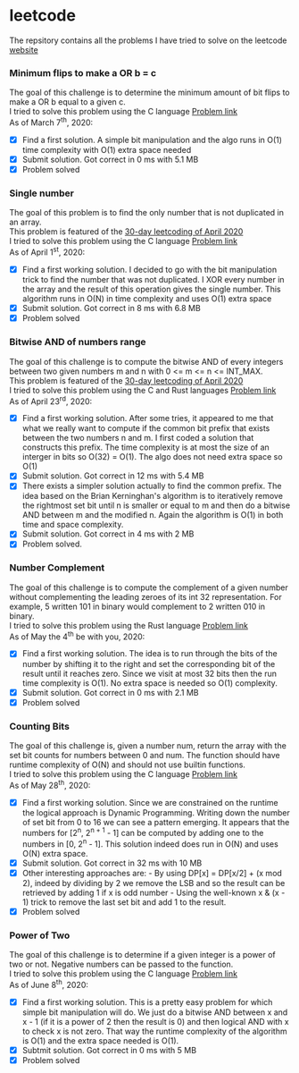 # leetcode
The repsitory contains all the problems I have tried to solve on the leetcode [website](https://leetcode.com/problemset/all/)

### Minimum flips to make a OR b = c
The goal of this challenge is to determine the minimum amount of bit flips to
make a OR b equal to a given c.  
I tried to solve this problem using the C language [Problem
link](https://leetcode.com/problems/minimum-flips-to-make-a-or-b-equal-to-c)  
As of March 7<sup>th</sup>, 2020:
- [X] Find a first solution. A simple bit manipulation and the algo runs in O(1)
      time complexity with O(1) extra space needed
- [X] Submit solution. Got correct in 0 ms with 5.1 MB
- [X] Problem solved

### Single number
The goal of this problem is to find the only number that is not duplicated in an
array.  
This problem is featured of the [30-day leetcoding of April
2020](https://leetcode.com/explore/featured/card/30-day-leetcoding-challenge/)  
I tried to solve this problem using the C language [Problem
link](https://leetcode.com/problems/single-number/)  
As of April 1<sup>st</sup>, 2020:
- [X] Find a first working solution. I decided to go with the bit manipulation
      trick to find the number that was not duplicated. I XOR every number in
      the array and the result of this operation gives the single number. This
      algorithm runs in O(N) in time complexity and uses O(1) extra space
- [X] Submit solution. Got correct in 8 ms with 6.8 MB
- [X] Problem solved

### Bitwise AND of numbers range
The goal of this challenge is to compute the bitwise AND of every integers
between two given numbers m and n with 0 <= m <= n <= INT_MAX.  
This problem is featured of the [30-day leetcoding of April
2020](https://leetcode.com/explore/featured/card/30-day-leetcoding-challenge/)  
I tried to solve this problem using the C and Rust languages [Problem
link](https://leetcode.com/problems/bitwise-and-of-numbers-range/)  
As of April 23<sup>rd</sup>, 2020:
- [X] Find a first working solution. After some tries, it appeared to me that
      what we really want to compute if the common bit prefix that exists
      between the two numbers n and m. I first coded a solution that constructs
      this prefix. The time complexity is at most the size of an interger in
      bits so O(32) = O(1). The algo does not need extra space so O(1)
- [X] Submit solution. Got correct in 12 ms with 5.4 MB
- [X] There exists a simpler solution actually to find the common prefix. The
      idea based on the Brian Kerninghan's algorithm is to iteratively remove
      the rightmost set bit until n is smaller or equal to m and then do a
      bitwise AND between m and the modified n. Again the algorithm is O(1) in
      both time and space complexity.
- [X] Submit solution. Got correct in 4 ms with 2 MB
- [X] Problem solved.

### Number Complement
The goal of this challenge is to compute the complement of a given number
without complementing the leading zeroes of its int 32 representation. For
example, 5 written 101 in binary would complement to 2 written 010 in binary.  
I tried to solve this problem using the Rust language [Problem
link](https://leetcode.com/problems/number-complement/)  
As of May the 4<sup>th</sup> be with you, 2020:
- [X] Find a first working solution. The idea is to run through the bits of the
      number by shifting it to the right and set the corresponding bit of the
      result until it reaches zero. Since we visit at most 32 bits then the run
      time complexity is O(1). No extra space is needed so O(1) complexity.
- [X] Submit solution. Got correct in 0 ms with 2.1 MB
- [X] Problem solved

### Counting Bits
The goal of this challenge is, given a number num, return the array with the set
bit counts for numbers between 0 and num. The function should have runtime
complexity of O(N) and should not use builtin functions.  
I tried to solve this problem using the C language [Problem
link](https://leetcode.com/problems/counting-bits/)  
As of May 28<sup>th</sup>, 2020:
- [X] Find a first working solution. Since we are constrained on the runtime the
      logical approach is Dynamic Programming. Writing down the number of set
      bit from 0 to 16 we can see a pattern emerging. It appears that the
      numbers for [2<sup>n</sup>, 2<sup>n + 1</sup> - 1] can be computed by
      adding one to the numbers in [0, 2<sup>n</sup> - 1]. This solution indeed
      does run in O(N) and uses O(N) extra space.
- [X] Submit solution. Got correct in 32 ms with 10 MB
- [X] Other interesting approaches are:
       - By using DP[x] = DP[x/2] + (x mod 2), indeed by dividing by 2 we remove
         the LSB and so the result can be retrieved by adding 1 if x is odd
         number
       - Using the well-known x & (x - 1) trick to remove the last set bit and
         add 1 to the result.
- [X] Problem solved

### Power of Two
The goal of this challenge is to determine if a given integer is a power of two
or not. Negative numbers can be passed to the function.  
I tried to solve this problem using the C language [Problem
link](https://leetcode.com/problems/power-of-two/)  
As of June 8<sup>th</sup>, 2020:
- [X] Find a first working solution. This is a pretty easy problem for which
      simple bit manipulation will do. We just do a bitwise AND between x and
      x - 1 (if it is a power of 2 then the result is 0) and then logical AND
      with x to check x is not zero. That way the runtime complexity of the
      algorithm is O(1) and the extra space needed is O(1).
- [X] Subtmit solution. Got correct in 0 ms with 5 MB
- [X] Problem solved
